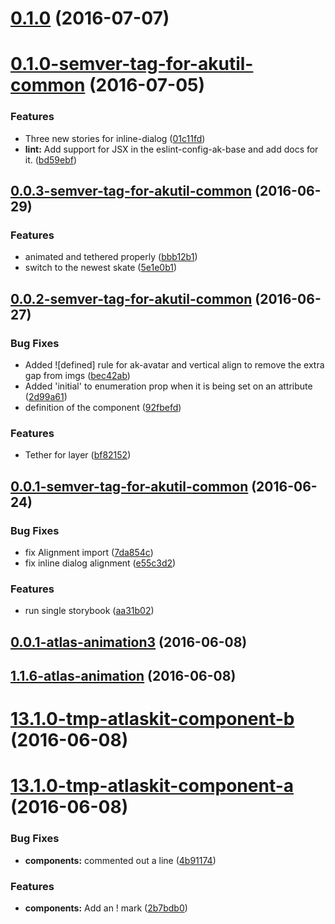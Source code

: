 <a name="0.1.0"></a>
# [0.1.0](https://bitbucket.org/atlassian/https://bitbucket.org/atlassian/atlaskit/compare/0.1.0-semver-tag-for-akutil-common...v0.1.0) (2016-07-07)



<a name="0.1.0-semver-tag-for-akutil-common"></a>
# [0.1.0-semver-tag-for-akutil-common](https://bitbucket.org/atlassian/https://bitbucket.org/atlassian/atlaskit/compare/0.0.3-semver-tag-for-akutil-common...0.1.0-semver-tag-for-akutil-common) (2016-07-05)


### Features

* Three new stories for inline-dialog ([01c11fd](https://bitbucket.org/atlassian/https://bitbucket.org/atlassian/atlaskit/commits/01c11fd))
* **lint:** Add support for JSX in the eslint-config-ak-base and add docs for it. ([bd59ebf](https://bitbucket.org/atlassian/https://bitbucket.org/atlassian/atlaskit/commits/bd59ebf))



<a name="0.0.3-semver-tag-for-akutil-common"></a>
## [0.0.3-semver-tag-for-akutil-common](https://bitbucket.org/atlassian/https://bitbucket.org/atlassian/atlaskit/compare/0.0.2-semver-tag-for-akutil-common...0.0.3-semver-tag-for-akutil-common) (2016-06-29)


### Features

* animated and tethered properly ([bbb12b1](https://bitbucket.org/atlassian/https://bitbucket.org/atlassian/atlaskit/commits/bbb12b1))
* switch to the newest skate ([5e1e0b1](https://bitbucket.org/atlassian/https://bitbucket.org/atlassian/atlaskit/commits/5e1e0b1))



<a name="0.0.2-semver-tag-for-akutil-common"></a>
## [0.0.2-semver-tag-for-akutil-common](https://bitbucket.org/atlassian/https://bitbucket.org/atlassian/atlaskit/compare/0.0.1-semver-tag-for-akutil-common...0.0.2-semver-tag-for-akutil-common) (2016-06-27)


### Bug Fixes

* Added ![defined] rule for ak-avatar and vertical align to remove the extra gap from imgs ([bec42ab](https://bitbucket.org/atlassian/https://bitbucket.org/atlassian/atlaskit/commits/bec42ab))
* Added 'initial' to enumeration prop when it is being set on an attribute ([2d99a61](https://bitbucket.org/atlassian/https://bitbucket.org/atlassian/atlaskit/commits/2d99a61))
* definition of the component ([92fbefd](https://bitbucket.org/atlassian/https://bitbucket.org/atlassian/atlaskit/commits/92fbefd))


### Features

* Tether for layer ([bf82152](https://bitbucket.org/atlassian/https://bitbucket.org/atlassian/atlaskit/commits/bf82152))



<a name="0.0.1-semver-tag-for-akutil-common"></a>
## [0.0.1-semver-tag-for-akutil-common](https://bitbucket.org/atlassian/https://bitbucket.org/atlassian/atlaskit/compare/0.0.1-atlas-animation3...0.0.1-semver-tag-for-akutil-common) (2016-06-24)


### Bug Fixes

* fix Alignment import ([7da854c](https://bitbucket.org/atlassian/https://bitbucket.org/atlassian/atlaskit/commits/7da854c))
* fix inline dialog alignment ([e55c3d2](https://bitbucket.org/atlassian/https://bitbucket.org/atlassian/atlaskit/commits/e55c3d2))


### Features

* run single storybook ([aa31b02](https://bitbucket.org/atlassian/https://bitbucket.org/atlassian/atlaskit/commits/aa31b02))



<a name="0.0.1-atlas-animation3"></a>
## [0.0.1-atlas-animation3](https://bitbucket.org/atlassian/https://bitbucket.org/atlassian/atlaskit/compare/1.1.6-atlas-animation...0.0.1-atlas-animation3) (2016-06-08)



<a name="1.1.6-atlas-animation"></a>
## [1.1.6-atlas-animation](https://bitbucket.org/atlassian/https://bitbucket.org/atlassian/atlaskit/compare/13.1.0-tmp-atlaskit-component-b...1.1.6-atlas-animation) (2016-06-08)



<a name="13.1.0-tmp-atlaskit-component-b"></a>
# [13.1.0-tmp-atlaskit-component-b](https://bitbucket.org/atlassian/https://bitbucket.org/atlassian/atlaskit/compare/13.1.0-tmp-atlaskit-component-a...13.1.0-tmp-atlaskit-component-b) (2016-06-08)



<a name="13.1.0-tmp-atlaskit-component-a"></a>
# [13.1.0-tmp-atlaskit-component-a](https://bitbucket.org/atlassian/https://bitbucket.org/atlassian/atlaskit/compare/12.2.1-tmp-atlaskit-component-a...13.1.0-tmp-atlaskit-component-a) (2016-06-08)


### Bug Fixes

* **components:** commented out a line ([4b91174](https://bitbucket.org/atlassian/https://bitbucket.org/atlassian/atlaskit/commits/4b91174))


### Features

* **components:** Add an ! mark ([2b7bdb0](https://bitbucket.org/atlassian/https://bitbucket.org/atlassian/atlaskit/commits/2b7bdb0))



